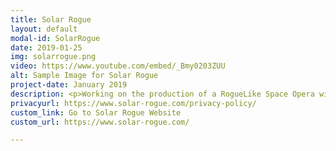 ```yaml
---
title: Solar Rogue
layout: default
modal-id: SolarRogue
date: 2019-01-25
img: solarrogue.png
video: https://www.youtube.com/embed/_Bmy0203ZUU
alt: Sample Image for Solar Rogue
project-date: January 2019
description: <p>Working on the production of a RogueLike Space Opera with a nethack feel but for modern generation. Sci-fi ships flying through empty space in solar systems randomly generated and full of ennemy ships, planets, suns, space stations, etc. </p><p>Made using <a href="https://godotengine.org/">Godot Engine</a></p>
privacyurl: https://www.solar-rogue.com/privacy-policy/
custom_link: Go to Solar Rogue Website
custom_url: https://www.solar-rogue.com/

---
```

